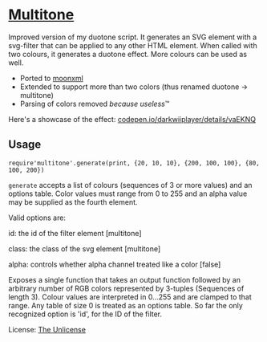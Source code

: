 [Multitone](https://github.com/darkwiiplayer/multitone)
=========

Improved version of my duotone script. It generates an SVG element with a svg-filter that can be applied to any other HTML element. When called with two colours, it generates a duotone effect. More colours can be used as well.

- Ported to [moonxml](https//github.com/darkwiiplayer/moonxml)
- Extended to support more than two colors (thus renamed duotone -> multitone)
- Parsing of colors removed *because useless*™

Here's a showcase of the effect: [codepen.io/darkwiiplayer/details/vaEKNQ](https://codepen.io/darkwiiplayer/details/vaEKNQ/)

Usage
-----

	require'multitone'.generate(print, {20, 10, 10}, {200, 100, 100}, {80, 100, 200})

`generate` accepts a list of colours (sequences of 3 or more values) and an
options table. Color values must range from 0 to 255 and an alpha value may be
supplied as the fourth element.

Valid options are:

id: the id of the filter element [multitone]

class: the class of the svg element [multitone]

alpha: controls whether alpha channel treated like a color [false]

Exposes a single function that takes an output function followed by an arbitrary number of RGB colors represented by 3-tuples (Sequences of length 3). Colour values are interpreted in 0...255 and are clamped to that range.
Any table of size 0 is treated as an options table. So far the only recognized option is 'id', for the ID of the filter.

License: [The Unlicense](license.md)
